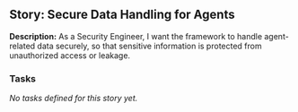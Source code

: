 ## Story: Secure Data Handling for Agents

**Description:**
As a Security Engineer, I want the framework to handle agent-related data securely, so that sensitive information is protected from unauthorized access or leakage.

### Tasks

_No tasks defined for this story yet._
